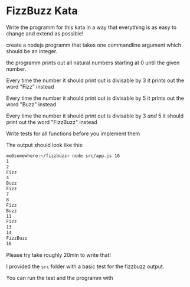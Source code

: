 # FizzBuzz Kata

Write the programm for this kata in a way that everything is as easy to change
and extend as possible!

create a nodejs programm that takes one commandline
argument which should be an integer.

the programm prints out all natural numbers starting at
0 until the given number.

Every time the number it should print out is divisable by 3
it prints out the word "Fizz" instead

Every time the number it should print out is divisable by 5
it prints out the word "Buzz" instead

Every time the number it should print out is divisable by 3 *and* 5
it should print out the word "FizzBuzz" instead

Write tests for all functions before you implement them

The output should look like this:

```bash
me@somewhere:~/fizzbuzz> node src/app.js 16
1
2
Fizz
4
Buzz
Fizz
7
8
Fizz
Buzz
11
Fizz
13
14
FizzBuzz
16
```

Please try take roughly 20min to write that!

I provided the `src` folder with a basic test for the fizzbuzz output.

You can run the test and the programm with